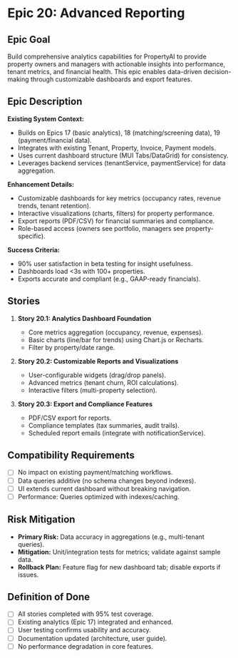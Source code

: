 # Epic 20: Advanced Reporting

## Epic Goal

Build comprehensive analytics capabilities for PropertyAI to provide property owners and managers with actionable insights into performance, tenant metrics, and financial health. This epic enables data-driven decision-making through customizable dashboards and export features.

## Epic Description

**Existing System Context:**
- Builds on Epics 17 (basic analytics), 18 (matching/screening data), 19 (payment/financial data).
- Integrates with existing Tenant, Property, Invoice, Payment models.
- Uses current dashboard structure (MUI Tabs/DataGrid) for consistency.
- Leverages backend services (tenantService, paymentService) for data aggregation.

**Enhancement Details:**
- Customizable dashboards for key metrics (occupancy rates, revenue trends, tenant retention).
- Interactive visualizations (charts, filters) for property performance.
- Export reports (PDF/CSV) for financial summaries and compliance.
- Role-based access (owners see portfolio, managers see property-specific).

**Success Criteria:**
- 90% user satisfaction in beta testing for insight usefulness.
- Dashboards load <3s with 100+ properties.
- Exports accurate and compliant (e.g., GAAP-ready financials).

## Stories

1. **Story 20.1: Analytics Dashboard Foundation**
   - Core metrics aggregation (occupancy, revenue, expenses).
   - Basic charts (line/bar for trends) using Chart.js or Recharts.
   - Filter by property/date range.

2. **Story 20.2: Customizable Reports and Visualizations**
   - User-configurable widgets (drag/drop panels).
   - Advanced metrics (tenant churn, ROI calculations).
   - Interactive filters (multi-property selection).

3. **Story 20.3: Export and Compliance Features**
   - PDF/CSV export for reports.
   - Compliance templates (tax summaries, audit trails).
   - Scheduled report emails (integrate with notificationService).

## Compatibility Requirements

- [ ] No impact on existing payment/matching workflows.
- [ ] Data queries additive (no schema changes beyond indexes).
- [ ] UI extends current dashboard without breaking navigation.
- [ ] Performance: Queries optimized with indexes/caching.

## Risk Mitigation

- **Primary Risk:** Data accuracy in aggregations (e.g., multi-tenant queries).
- **Mitigation:** Unit/integration tests for metrics; validate against sample data.
- **Rollback Plan:** Feature flag for new dashboard tab; disable exports if issues.

## Definition of Done

- [ ] All stories completed with 95% test coverage.
- [ ] Existing analytics (Epic 17) integrated and enhanced.
- [ ] User testing confirms usability and accuracy.
- [ ] Documentation updated (architecture, user guide).
- [ ] No performance degradation in core features.